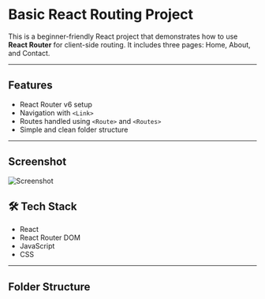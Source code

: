 #  Basic React Routing Project

This is a beginner-friendly React project that demonstrates how to use **React Router** for client-side routing. It includes three pages: Home, About, and Contact.

---

## Features

- React Router v6 setup
- Navigation with `<Link>`
- Routes handled using `<Route>` and `<Routes>`
- Simple and clean folder structure

---
##  Screenshot
![Screenshot](assets/screenshot.png)

## 🛠️ Tech Stack

- React
- React Router DOM
- JavaScript
- CSS

---

## Folder Structure




